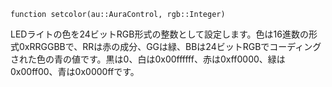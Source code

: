 ```
function setcolor(au::AuraControl, rgb::Integer)
```

LEDライトの色を24ビットRGB形式の整数として設定します。色は16進数の形式0xRRGGBBで、RRは赤の成分、GGは緑、BBは24ビットRGBでコーディングされた色の青の値です。黒は0、白は0x00ffffff、赤は0xff0000、緑は0x00ff00、青は0x0000ffです。
